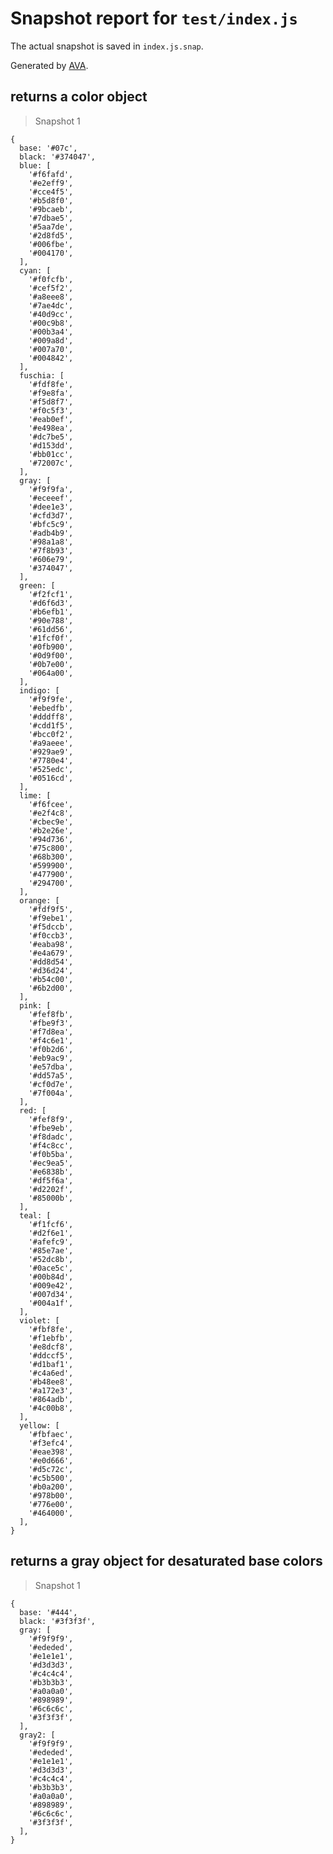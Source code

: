 # Snapshot report for `test/index.js`

The actual snapshot is saved in `index.js.snap`.

Generated by [AVA](https://ava.li).

## returns a color object

> Snapshot 1

    {
      base: '#07c',
      black: '#374047',
      blue: [
        '#f6fafd',
        '#e2eff9',
        '#cce4f5',
        '#b5d8f0',
        '#9bcaeb',
        '#7dbae5',
        '#5aa7de',
        '#2d8fd5',
        '#006fbe',
        '#004170',
      ],
      cyan: [
        '#f0fcfb',
        '#cef5f2',
        '#a8eee8',
        '#7ae4dc',
        '#40d9cc',
        '#00c9b8',
        '#00b3a4',
        '#009a8d',
        '#007a70',
        '#004842',
      ],
      fuschia: [
        '#fdf8fe',
        '#f9e8fa',
        '#f5d8f7',
        '#f0c5f3',
        '#eab0ef',
        '#e498ea',
        '#dc7be5',
        '#d153dd',
        '#bb01cc',
        '#72007c',
      ],
      gray: [
        '#f9f9fa',
        '#eceeef',
        '#dee1e3',
        '#cfd3d7',
        '#bfc5c9',
        '#adb4b9',
        '#98a1a8',
        '#7f8b93',
        '#606e79',
        '#374047',
      ],
      green: [
        '#f2fcf1',
        '#d6f6d3',
        '#b6efb1',
        '#90e788',
        '#61dd56',
        '#1fcf0f',
        '#0fb900',
        '#0d9f00',
        '#0b7e00',
        '#064a00',
      ],
      indigo: [
        '#f9f9fe',
        '#ebedfb',
        '#dddff8',
        '#cdd1f5',
        '#bcc0f2',
        '#a9aeee',
        '#929ae9',
        '#7780e4',
        '#525edc',
        '#0516cd',
      ],
      lime: [
        '#f6fcee',
        '#e2f4c8',
        '#cbec9e',
        '#b2e26e',
        '#94d736',
        '#75c800',
        '#68b300',
        '#599900',
        '#477900',
        '#294700',
      ],
      orange: [
        '#fdf9f5',
        '#f9ebe1',
        '#f5dccb',
        '#f0ccb3',
        '#eaba98',
        '#e4a679',
        '#dd8d54',
        '#d36d24',
        '#b54c00',
        '#6b2d00',
      ],
      pink: [
        '#fef8fb',
        '#fbe9f3',
        '#f7d8ea',
        '#f4c6e1',
        '#f0b2d6',
        '#eb9ac9',
        '#e57dba',
        '#dd57a5',
        '#cf0d7e',
        '#7f004a',
      ],
      red: [
        '#fef8f9',
        '#fbe9eb',
        '#f8dadc',
        '#f4c8cc',
        '#f0b5ba',
        '#ec9ea5',
        '#e6838b',
        '#df5f6a',
        '#d2202f',
        '#85000b',
      ],
      teal: [
        '#f1fcf6',
        '#d2f6e1',
        '#afefc9',
        '#85e7ae',
        '#52dc8b',
        '#0ace5c',
        '#00b84d',
        '#009e42',
        '#007d34',
        '#004a1f',
      ],
      violet: [
        '#fbf8fe',
        '#f1ebfb',
        '#e8dcf8',
        '#ddccf5',
        '#d1baf1',
        '#c4a6ed',
        '#b48ee8',
        '#a172e3',
        '#864adb',
        '#4c00b8',
      ],
      yellow: [
        '#fbfaec',
        '#f3efc4',
        '#eae398',
        '#e0d666',
        '#d5c72c',
        '#c5b500',
        '#b0a200',
        '#978b00',
        '#776e00',
        '#464000',
      ],
    }

## returns a gray object for desaturated base colors

> Snapshot 1

    {
      base: '#444',
      black: '#3f3f3f',
      gray: [
        '#f9f9f9',
        '#ededed',
        '#e1e1e1',
        '#d3d3d3',
        '#c4c4c4',
        '#b3b3b3',
        '#a0a0a0',
        '#898989',
        '#6c6c6c',
        '#3f3f3f',
      ],
      gray2: [
        '#f9f9f9',
        '#ededed',
        '#e1e1e1',
        '#d3d3d3',
        '#c4c4c4',
        '#b3b3b3',
        '#a0a0a0',
        '#898989',
        '#6c6c6c',
        '#3f3f3f',
      ],
    }
